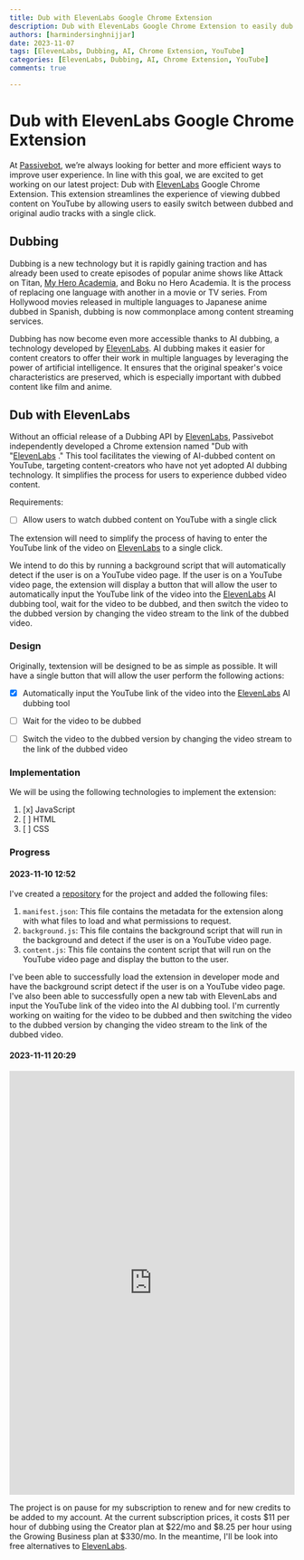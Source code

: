 ```yaml
---
title: Dub with ElevenLabs Google Chrome Extension
description: Dub with ElevenLabs Google Chrome Extension to easily dub YouTube videos with a single click.
authors: [harmindersinghnijjar]
date: 2023-11-07
tags: [ElevenLabs, Dubbing, AI, Chrome Extension, YouTube]
categories: [ElevenLabs, Dubbing, AI, Chrome Extension, YouTube]
comments: true

---
```


# Dub with ElevenLabs Google Chrome Extension

At [Passivebot](https://github.com/passivebot), we’re always looking for better and more efficient ways to improve user experience. In line with this goal, we are excited to get working on our latest project: Dub with <a href = "https://try.elevenlabs.io/c3516gvcplb3" target = "_blank" rel = "noopener noreferrer">ElevenLabs</a> Google Chrome Extension. This extension streamlines the experience of viewing dubbed content on YouTube by allowing users to easily switch between dubbed and original audio tracks with a single click.

## Dubbing

Dubbing is a new technology but it is rapidly gaining traction and has already been used to create episodes of popular anime shows like Attack on Titan, [My Hero Academia](https://www.crunchyroll.com/series/G6NQ5DWZ6/my-hero-academia), and Boku no Hero Academia. It is the process of replacing one language with another in a movie or TV series. From Hollywood movies released in multiple languages to Japanese anime dubbed in Spanish, dubbing is now commonplace among content streaming services.

Dubbing has now become even more accessible thanks to AI dubbing, a technology developed by <a href = "https://try.elevenlabs.io/c3516gvcplb3" target = "_blank" rel = "noopener noreferrer">ElevenLabs</a>. AI dubbing makes it easier for content creators to offer their work in multiple languages by leveraging the power of artificial intelligence. It ensures that the original speaker's voice characteristics are preserved, which is especially important with dubbed content like film and anime.


## Dub with ElevenLabs

Without an official release of a Dubbing API by <a href = "https://try.elevenlabs.io/c3516gvcplb3" target = "_blank" rel = "noopener noreferrer">ElevenLabs</a>, Passivebot independently developed a Chrome extension named "Dub with "<a href = "https://try.elevenlabs.io/c3516gvcplb3" target = "_blank" rel = "noopener noreferrer">ElevenLabs</a> ." This tool facilitates the viewing of AI-dubbed content on YouTube, targeting content-creators who have not yet adopted AI dubbing technology. It simplifies the process for users to experience dubbed video content.

Requirements:

- [ ] Allow users to watch dubbed content on YouTube with a single click

The extension will need to simplify the process of having to enter the YouTube link of the video on <a href = "https://try.elevenlabs.io/c3516gvcplb3" target = "_blank" rel = "noopener noreferrer">ElevenLabs</a> to a single click.

We intend to do this by running a background script that will automatically detect if the user is on a YouTube video page. If the user is on a YouTube video page, the extension will display a button that will allow the user to automatically input the YouTube link of the video into the <a href = "https://try.elevenlabs.io/c3516gvcplb3" target = "_blank" rel = "noopener noreferrer">ElevenLabs</a> AI dubbing tool, wait for the video to be dubbed, and then switch the video to the dubbed version by changing the video stream to the link of the dubbed video.


### Design
 
Originally, textension will be designed to be as simple as possible. It will have a single button that will allow the user perform the following actions:

- [x] Automatically input the YouTube link of the video into the <a href = "https://try.elevenlabs.io/c3516gvcplb3" target = "_blank" rel = "noopener noreferrer">ElevenLabs</a> AI dubbing tool
- [ ] Wait for the video to be dubbed
- [ ] Switch the video to the dubbed version by changing the video stream to the link of the dubbed video


### Implementation

We will be using the following technologies to implement the extension:

1. [x] JavaScript
2. [ ] HTML
3. [ ] CSS


### Progress

#### 2023-11-10 12:52 

I've created a [repository](https://github.com/passivebot/dub-with-elevenlabs/) for the project and added the following files:<br>
1. `manifest.json`: This file contains the metadata for the extension along with what files to load and what permissions to request.<br>
2. `background.js`: This file contains the background script that will run in the background and detect if the user is on a YouTube video page.<br>
3. `content.js`: This file contains the content script that will run on the YouTube video page and display the button to the user.<br>


I've been able to successfully load the extension in developer mode and have the background script detect if the user is on a YouTube video page. I've also been able to successfully open a new tab with ElevenLabs and input the YouTube link of the video into the AI dubbing tool. I'm currently working on waiting for the video to be dubbed and then switching the video to the dubbed version by changing the video stream to the link of the dubbed video.

#### 2023-11-11 20:29 


<iframe src="https://www.linkedin.com/embed/feed/update/urn:li:share:7128575862542647297" height="750" width="100%" frameborder="0" allowfullscreen="" title="Embedded post"></iframe>


The project is on pause for my subscription to renew and for new credits to be added to my account. At the current subscription prices, it costs $11 per hour of dubbing using the Creator plan at $22/mo and $8.25 per hour using the Growing Business plan at $330/mo. In the meantime, I'll be look into free alternatives to <a href = "https://try.elevenlabs.io/c3516gvcplb3" target = "_blank" rel = "noopener noreferrer">ElevenLabs</a>.







